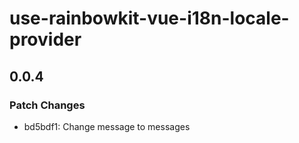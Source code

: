 # use-rainbowkit-vue-i18n-locale-provider

## 0.0.4

### Patch Changes

- bd5bdf1: Change message to messages

